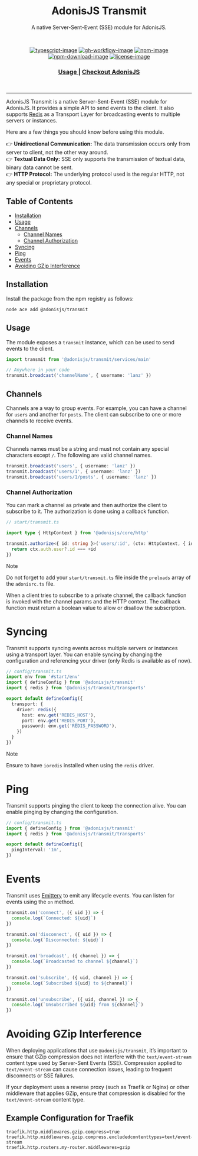 <div align="center">
  <h1> AdonisJS Transmit</h1>
  <p>A native Server-Sent-Event (SSE) module for AdonisJS.</p>
</div>

<br />

<div align="center">

[![typescript-image]][typescript-url]
[![gh-workflow-image]][gh-workflow-url]
[![npm-image]][npm-url]
[![npm-download-image]][npm-download-url]
[![license-image]][license-url]

</div>

<div align="center">
  <h3>
    <a href="#installation">
      Usage
    </a>
    <span> | </span>
    <a href="https://adonisjs.com">
      Checkout AdonisJS
    </a>
  </h3>
</div>

<br />

<hr />

AdonisJS Transmit is a native Server-Sent-Event (SSE) module for AdonisJS. It provides a simple API to send events to the client. It also supports [Redis](https://redis.io/) as a Transport Layer for broadcasting events to multiple servers or instances.

Here are a few things you should know before using this module.

<p>
👉 <strong>Unidirectional Communication:</strong> The data transmission occurs only from server to client, not the other way around.	<br />
👉 <strong>Textual Data Only:</strong> SSE only supports the transmission of textual data, binary data cannot be sent. <br />
👉 <strong>HTTP Protocol:</strong> The underlying protocol used is the regular HTTP, not any special or proprietary protocol.	<br />
</p>

## Table of Contents

<!-- START doctoc generated TOC please keep comment here to allow auto update -->
<!-- DON'T EDIT THIS SECTION, INSTEAD RE-RUN doctoc TO UPDATE -->

  - [Installation](#installation)
  - [Usage](#usage)
  - [Channels](#channels)
    - [Channel Names](#channel-names)
    - [Channel Authorization](#channel-authorization)
- [Syncing](#syncing)
- [Ping](#ping)
- [Events](#events)
- [Avoiding GZip Interference](#avoiding-gzip-interference)


<!-- END doctoc generated TOC please keep comment here to allow auto update -->

## Installation

Install the package from the npm registry as follows:

```sh
node ace add @adonisjs/transmit
```

## Usage

The module exposes a `transmit` instance, which can be used to send events to the client.

```ts
import transmit from '@adonisjs/transmit/services/main'

// Anywhere in your code
transmit.broadcast('channelName', { username: 'lanz' })
```

## Channels

Channels are a way to group events. For example, you can have a channel for `users` and another for `posts`. The client can subscribe to one or more channels to receive events.

### Channel Names

Channels names must be a string and must not contain any special characters except `/`. The following are valid channel names.

```ts
transmit.broadcast('users', { username: 'lanz' })
transmit.broadcast('users/1', { username: 'lanz' })
transmit.broadcast('users/1/posts', { username: 'lanz' })
```

### Channel Authorization

You can mark a channel as private and then authorize the client to subscribe to it. The authorization is done using a callback function.

```ts
// start/transmit.ts

import type { HttpContext } from '@adonisjs/core/http'

transmit.authorize<{ id: string }>('users/:id', (ctx: HttpContext, { id }) => {
  return ctx.auth.user?.id === +id
})
```

> [!NOTE]
> Do not forget to add your `start/transmit.ts` file inside the `preloads` array of the `adonisrc.ts` file.

When a client tries to subscribe to a private channel, the callback function is invoked with the channel params and the HTTP context. The callback function must return a boolean value to allow or disallow the subscription.

# Syncing

Transmit supports syncing events across multiple servers or instances using a transport layer. You can enable syncing by changing the configuration and referencing your driver (only Redis is available as of now).

```ts
// config/transmit.ts
import env from '#start/env'
import { defineConfig } from '@adonisjs/transmit'
import { redis } from '@adonisjs/transmit/transports'

export default defineConfig({
  transport: {
    driver: redis({
      host: env.get('REDIS_HOST'),
      port: env.get('REDIS_PORT'),
      password: env.get('REDIS_PASSWORD'),
    })
  }
})
```

> [!NOTE]
> Ensure to have `ioredis` installed when using the `redis` driver.

# Ping

Transmit supports pinging the client to keep the connection alive. You can enable pinging by changing the configuration.

```ts
// config/transmit.ts
import { defineConfig } from '@adonisjs/transmit'
import { redis } from '@adonisjs/transmit/transports'

export default defineConfig({
  pingInterval: '1m',
})
```

# Events

Transmit uses [Emittery](https://github.com/sindresorhus/emittery) to emit any lifecycle events. You can listen for events using the `on` method.

```ts
transmit.on('connect', ({ uid }) => {
  console.log(`Connected: ${uid}`)
})

transmit.on('disconnect', ({ uid }) => {
  console.log(`Disconnected: ${uid}`)
})

transmit.on('broadcast', ({ channel }) => {
  console.log(`Broadcasted to channel ${channel}`)
})

transmit.on('subscribe', ({ uid, channel }) => {
  console.log(`Subscribed ${uid} to ${channel}`)
})

transmit.on('unsubscribe', ({ uid, channel }) => {
  console.log(`Unsubscribed ${uid} from ${channel}`)
})
```

# Avoiding GZip Interference

When deploying applications that use `@adonisjs/transmit`, it’s important to ensure that GZip compression does not interfere with the `text/event-stream` content type used by Server-Sent Events (SSE). Compression applied to `text/event-stream` can cause connection issues, leading to frequent disconnects or SSE failures.

If your deployment uses a reverse proxy (such as Traefik or Nginx) or other middleware that applies GZip, ensure that compression is disabled for the `text/event-stream` content type.

## Example Configuration for Traefik

```plaintext
traefik.http.middlewares.gzip.compress=true
traefik.http.middlewares.gzip.compress.excludedcontenttypes=text/event-stream
traefik.http.routers.my-router.middlewares=gzip
```


[gh-workflow-image]: https://img.shields.io/github/actions/workflow/status/adonisjs/transmit/test.yml?branch=main&style=for-the-badge
[gh-workflow-url]: https://github.com/adonisjs/transmit/actions/workflows/test.yml 'GitHub action'
[npm-image]: https://img.shields.io/npm/v/@adonisjs/transmit.svg?style=for-the-badge&logo=npm
[npm-url]: https://www.npmjs.com/package/@adonisjs/transmit
[npm-download-image]: https://img.shields.io/npm/dm/@adonisjs/transmit?style=for-the-badge
[npm-download-url]: https://www.npmjs.com/package/@adonisjs/transmit
[typescript-image]: https://img.shields.io/badge/Typescript-294E80.svg?style=for-the-badge&logo=typescript
[typescript-url]: https://www.typescriptlang.org
[license-image]: https://img.shields.io/npm/l/@rlanz/bus?color=blueviolet&style=for-the-badge
[license-url]: LICENSE.md
